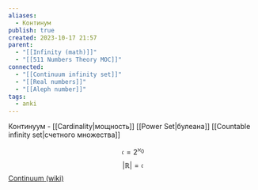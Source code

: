 ```yaml
---
aliases:
  - Континум
publish: true
created: 2023-10-17 21:57
parent:
  - "[[Infinity (math)]]"
  - "[[511 Numbers Theory MOC]]"
connected:
  - "[[Continuum infinity set]]"
  - "[[Real numbers]]"
  - "[[Aleph number]]"
tags:
  - anki
---
```

Континуум - [[Cardinality|мощность]] [[Power Set|булеана]] [[Countable infinity set|счетного множества]] 

$$
\mathfrak{c}=2^{\aleph_0}
$$
$$
|\mathbb{R}|=\mathfrak{c}
$$
[Continuum (wiki)](https://en.wikipedia.org/wiki/Continuum_(set_theory))

